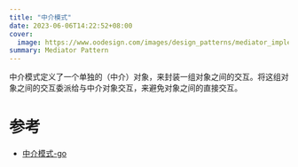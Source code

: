 ```yaml
---
title: "中介模式"
date: 2023-06-06T14:22:52+08:00
cover:
  image: https://www.oodesign.com/images/design_patterns/mediator_implementation_-_uml_class_diagram.gif
summary: Mediator Pattern
---
```


中介模式定义了一个单独的（中介）对象，来封装一组对象之间的交互。将这组对象之间的交互委派给与中介对象交互，来避免对象之间的直接交互。


# 参考

- [中介模式-go](https://github.com/senghoo/golang-design-pattern/blob/master/08_mediator/mediator.go)